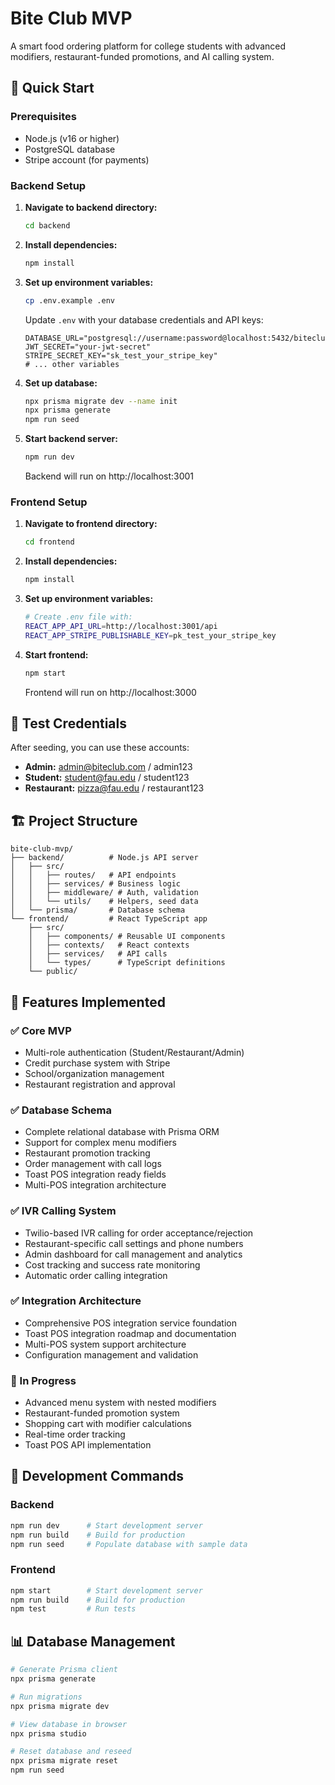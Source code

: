 # Bite Club MVP

A smart food ordering platform for college students with advanced modifiers, restaurant-funded promotions, and AI calling system.

## 🚀 Quick Start

### Prerequisites
- Node.js (v16 or higher)
- PostgreSQL database
- Stripe account (for payments)

### Backend Setup

1. **Navigate to backend directory:**
   ```bash
   cd backend
   ```

2. **Install dependencies:**
   ```bash
   npm install
   ```

3. **Set up environment variables:**
   ```bash
   cp .env.example .env
   ```
   
   Update `.env` with your database credentials and API keys:
   ```
   DATABASE_URL="postgresql://username:password@localhost:5432/biteclub_db"
   JWT_SECRET="your-jwt-secret"
   STRIPE_SECRET_KEY="sk_test_your_stripe_key"
   # ... other variables
   ```

4. **Set up database:**
   ```bash
   npx prisma migrate dev --name init
   npx prisma generate
   npm run seed
   ```

5. **Start backend server:**
   ```bash
   npm run dev
   ```
   Backend will run on http://localhost:3001

### Frontend Setup

1. **Navigate to frontend directory:**
   ```bash
   cd frontend
   ```

2. **Install dependencies:**
   ```bash
   npm install
   ```

3. **Set up environment variables:**
   ```bash
   # Create .env file with:
   REACT_APP_API_URL=http://localhost:3001/api
   REACT_APP_STRIPE_PUBLISHABLE_KEY=pk_test_your_stripe_key
   ```

4. **Start frontend:**
   ```bash
   npm start
   ```
   Frontend will run on http://localhost:3000

## 🔑 Test Credentials

After seeding, you can use these accounts:

- **Admin:** admin@biteclub.com / admin123
- **Student:** student@fau.edu / student123  
- **Restaurant:** pizza@fau.edu / restaurant123

## 🏗️ Project Structure

```
bite-club-mvp/
├── backend/          # Node.js API server
│   ├── src/
│   │   ├── routes/   # API endpoints
│   │   ├── services/ # Business logic
│   │   ├── middleware/ # Auth, validation
│   │   └── utils/    # Helpers, seed data
│   └── prisma/       # Database schema
└── frontend/         # React TypeScript app
    ├── src/
    │   ├── components/ # Reusable UI components
    │   ├── contexts/   # React contexts
    │   ├── services/   # API calls
    │   └── types/      # TypeScript definitions
    └── public/
```

## 🎯 Features Implemented

### ✅ Core MVP
- Multi-role authentication (Student/Restaurant/Admin)
- Credit purchase system with Stripe
- School/organization management
- Restaurant registration and approval

### ✅ Database Schema
- Complete relational database with Prisma ORM
- Support for complex menu modifiers
- Restaurant promotion tracking
- Order management with call logs
- Toast POS integration ready fields
- Multi-POS integration architecture

### ✅ IVR Calling System
- Twilio-based IVR calling for order acceptance/rejection
- Restaurant-specific call settings and phone numbers
- Admin dashboard for call management and analytics
- Cost tracking and success rate monitoring
- Automatic order calling integration

### ✅ Integration Architecture
- Comprehensive POS integration service foundation
- Toast POS integration roadmap and documentation
- Multi-POS system support architecture
- Configuration management and validation

### 🚧 In Progress
- Advanced menu system with nested modifiers
- Restaurant-funded promotion system
- Shopping cart with modifier calculations
- Real-time order tracking
- Toast POS API implementation

## 🔧 Development Commands

### Backend
```bash
npm run dev      # Start development server
npm run build    # Build for production
npm run seed     # Populate database with sample data
```

### Frontend
```bash
npm start        # Start development server
npm run build    # Build for production
npm test         # Run tests
```

## 📊 Database Management

```bash
# Generate Prisma client
npx prisma generate

# Run migrations
npx prisma migrate dev

# View database in browser
npx prisma studio

# Reset database and reseed
npx prisma migrate reset
npm run seed
```